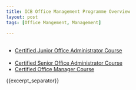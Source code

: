 ```yaml
---
title: ICB Office Management Programme Overview
layout: post
tags: [Office Mangement, Management]

---
```

<ul>
   <li><a href="/icb-certified-junior-office-administrator-course/"> Certified Junior Office Administrator Course </a> </li>   
   <li><a href="/icb-certified-senior-office-administrator-course/"> Certified Senior Office Administrator Course </a> </li>  
   <li><a href="/icb-certified-office-manager-course/"> Certified Office Manager Course </a> </li>
</ul>

{{excerpt_separator}}
